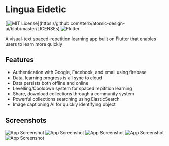 
# Lingua Eidetic


[![MIT License](https://img.shields.io/apm/l/atomic-design-ui.svg?)](https://github.com/tterb/atomic-design-ui/blob/master/LICENSEs) ![Flutter](https://img.shields.io/badge/-Flutter-46d1fd?style=flat-square&logo=flutter)
  
A visual-text spaced-repetition learning app built on Flutter that enables users to learn more quickly


## Features

- Authentication with Google, Facebook, and email using firebase
- Data, learning progress is all sync to cloud
- Data persists both offline and online
- Levelling/Cooldown system for spaced repitition learning
- Share, download collections through a community system
- Powerful collections searching using ElasticSearch
- Image captioning AI for quickly identifying object

  
## Screenshots

![App Screenshot](./readme/Sign%20In%20Page.png)
![App Screenshot](./readme/HomePage.png)
![App Screenshot](./readme/Card.png)
![App Screenshot](./readme/Take%20test.png)
![App Screenshot](./readme/Community.png)

  